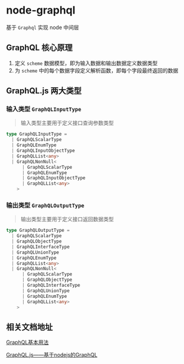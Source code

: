 # node-graphql
基于 `Graphql` 实现 node 中间层

## GraphQL 核心原理

1. 定义 `scheme` 数据模型，即为输入数据和输出数据定义数据类型
2. 为 `scheme` 中的每个数据字段定义解析函数，即每个字段最终返回的数据

## GraphQL.js 两大类型

### 输入类型 `GraphQLInputType` 

> 输入类型主要用于定义接口查询参数类型

```typescript
type GraphQLInputType =
  | GraphQLScalarType
  | GraphQLEnumType
  | GraphQLInputObjectType
  | GraphQLList<any>
  | GraphQLNonNull<
      | GraphQLScalarType
      | GraphQLEnumType
      | GraphQLInputObjectType
      | GraphQLList<any>
    >
```

### 输出类型 `GraphQLOutputType` 

> 输出类型主要用于定义接口返回数据类型

```typescript
type GraphQLOutputType =
  | GraphQLScalarType
  | GraphQLObjectType
  | GraphQLInterfaceType
  | GraphQLUnionType
  | GraphQLEnumType
  | GraphQLList<any>
  | GraphQLNonNull<
      | GraphQLScalarType
      | GraphQLObjectType
      | GraphQLInterfaceType
      | GraphQLUnionType
      | GraphQLEnumType
      | GraphQLList<any>
    >
```

## 相关文档地址

[GraphQL基本用法](https://graphql.cn/learn/)

[GraphQL.js——基于nodejs的GraphQL](https://graphql.cn/graphql-js/)



